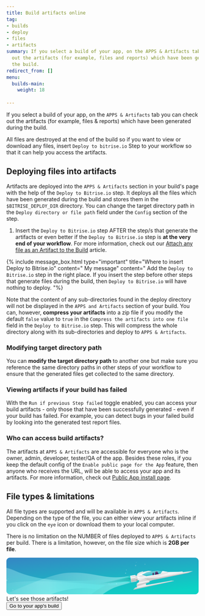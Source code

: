 ```yaml
---
title: Build artifacts online
tag:
- builds
- deploy
- files
- artifacts
summary: If you select a build of your app, on the APPS & Artifacts tab you can check
  out the artifacts (for example, files and reports) which have been generated during
  the build.
redirect_from: []
menu:
  builds-main:
    weight: 18

---
```

If you select a build of your app, on the `APPS & Artifacts` tab you can check out the artifacts (for example, files & reports) which have been generated during the build.

All files are destroyed at the end of the build so if you want to view or download any files, insert `Deploy to bitrise.io` Step to your workflow so that it can help you access the artifacts.

## Deploying files into artifacts

Artifacts are deployed into the `APPS & Artifacts` section in your build's page with the help of the `Deploy to Bitrise.io` step. It deploys all the files which have been generated during the build and stores them in the `$BITRISE_DEPLOY_DIR` directory. You can change the target directory path in the `Deploy directory or file path` field under the `Config` section of the step.

1. Insert the `Deploy to Bitrise.io` step AFTER the step/s that generate the artifacts or even better if the `Deploy to Bitrise.io` step is **at the very end of your workflow**. For more information, check out our [Attach any file as an Artifact to the Build](https://devcenter.bitrise.io/tips-and-tricks/attach-any-file-to-build/) article.

{% include message_box.html type="important" title="Where to insert Deploy to Bitrise.io" content="
My message" content=" Add the `Deploy to Bitrise.io` step in the right place. If you insert the step before other steps that generate files during the build, then `Deploy to Bitrise.io` will have nothing to deploy. "%}

Note that the content of any sub-directories found in the deploy directory will not be displayed in the `APPS and Artifacts` section of your build. You can, however, **compress your artifacts** into a zip file if you modify the default `false` value to `true` in the `Compress the artifacts into one file` field in the `Deploy to Bitrise.io` step. This will compress the whole directory along with its sub-directories and deploy to `APPS & Artifacts`.

### Modifying target directory path

You can **modify the target directory path** to another one but make sure you reference the same directory paths in other steps of your workflow to ensure that the generated files get collected to the same directory.

### Viewing artifacts if your build has failed

With the `Run if previous Step failed` toggle enabled, you can access your build artifacts - only those that have been successfully generated - even if your build has failed. For example, you can detect bugs in your failed build by looking into the generated test report files.

### Who can access build artifacts?

The artifacts at `APPS & Artifacts` are accessible for everyone who is the owner, admin, developer, tester/QA of the app. Besides these roles, if you keep the default config of the `Enable public page for the App` feature, then anyone who receives the URL, will be able to access your app and its artifacts. For more information, check out [Public App install page](https://devcenter.bitrise.io/tutorials/deploy/bitrise-app-deployment/#public-app-install-page).

## File types & limitations

All file types are supported and will be available in `APPS & Artifacts`.
Depending on the type of the file, you can either view your artifacts inline if you click on the `eye` icon or download them to your local computer.

There is no limitation on the NUMBER of files deployed to `APPS & Artifacts` per build. There is a limitation, however, on the file size which is **2GB per file**.

<div class="banner">
	<img src="/assets/images/banner-bg-888x170.png" style="border: none;">
	<div class="deploy-text">Let's see those artifacts!</div>
	<a target="_blank" href="https://app.bitrise.io/dashboard/builds"><button class="button">Go to your app's build</button></a>
</div>